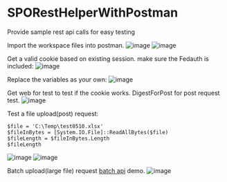 # SPORestHelperWithPostman
Provide sample rest api calls for easy testing

Import the workspace files into postman.
![image](https://github.com/OS-Lee/SPORestHelperWithPostman/assets/40845109/cbdee67e-d98b-48a7-99bf-40219e386fc1)
![image](https://github.com/OS-Lee/SPORestHelperWithPostman/assets/40845109/e059205c-ad64-4b3a-9834-b63200ebabb8)


Get a valid cookie based on existing session. make sure the Fedauth is included:
![image](https://github.com/OS-Lee/SPORestHelperWithPostman/assets/40845109/bb1033b9-1edb-4df9-a504-a5a4ab8fd4e6)


Replace the variables as your own:
![image](https://github.com/OS-Lee/SPORestHelperWithPostman/assets/40845109/5e96ef61-9265-4dda-acf7-4ab0ec69b2bb)

Get web for test to test if the cookie works. DigestForPost for post request test.
![image](https://github.com/OS-Lee/SPORestHelperWithPostman/assets/40845109/456689c2-c17f-44be-959b-921457b690a2)

Test a file upload(post) request:
```
$file = 'C:\Temp\test0510.xlsx'  
$fileInBytes = [System.IO.File]::ReadAllBytes($file)
$fileLength = $fileInBytes.Length
$fileLength 
```
![image](https://github.com/OS-Lee/SPORestHelperWithPostman/assets/40845109/d957bbdb-2911-49d4-930d-da34babb09fb)
![image](https://github.com/OS-Lee/SPORestHelperWithPostman/assets/40845109/132343d1-9115-46be-87a3-2f7ce48727e3)

Batch upload(large file) request [batch api](batchupload.md) demo. 
![image](https://github.com/OS-Lee/SPORestHelperWithPostman/assets/40845109/66b7d94c-b11c-4b89-9c10-96b19f9bb2df)
